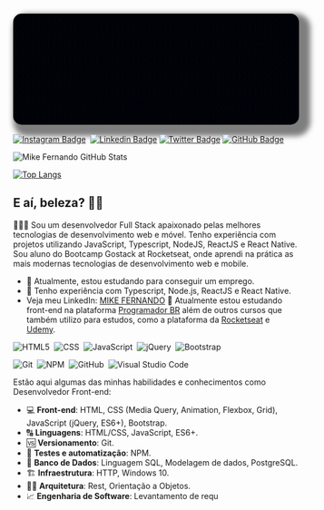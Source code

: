 <!-- Cover -->
<p align="center">
	<img src="./assets/cover.gif" alt="cover" title="Mike Fernando" style="border-radius: 15px; box-shadow: 10px 10px 10px 10px rgba(0,0,0, .5);">
</p>

<!-- Social Networks -->
[![Instagram Badge](https://img.shields.io/badge/-mikinho021-ec544c?style=social-square&logo=Instagram&logoColor=white&link=https://www.instagram.com/mikinho021/?hl=pt-br)](https://www.instagram.com/mateusj.dev/)&nbsp;
[![Linkedin Badge](https://img.shields.io/badge/-Mike%20Fernando-blue?style=flat-square&logo=Linkedin&logoColor=white&link=https://www.linkedin.com/in/mike-fernando3g)](https://www.linkedin.com/in/mike-fernando3g/)
  [![Twitter Badge](https://img.shields.io/badge/-@MikeraOn-1ca0f1?style=flat-square&labelColor=1ca0f1&logo=twitter&logoColor=white&link=https://twitter.com/lukemorales)](https://twitter.com/MikeraOn)
[![GitHub Badge](https://img.shields.io/badge/-MikeFernando-fff?fffstyle=flat&logo=github&logoColor=black)](https://github.com/MikeFernando)&nbsp;

<!-- GitHub Stats -->
![Mike Fernando GitHub Stats](https://github-readme-stats.vercel.app/api?username=MikeFernando&theme=chartreuse-dark&show_icons=true)


[![Top Langs](https://github-readme-stats.vercel.app/api/top-langs/?username=MikeFernando&layout=compact&theme=chartreuse-dark)](https://github.com/MikeFernando/github-readme-stats)

## E aí, beleza? 🤙🏽

👨🏽‍💻 Sou um desenvolvedor Full Stack apaixonado pelas melhores tecnologias de desenvolvimento web e móvel. Tenho experiência com projetos utilizando JavaScript, Typescript, NodeJS, ReactJS e React Native. Sou aluno do Bootcamp Gostack at Rocketseat, onde aprendi na prática as mais modernas tecnologias de desenvolvimento web e mobile.

- 🔭 Atualmente, estou estudando para conseguir um emprego.
- 🌱 Tenho experiência com Typescript, Node.js, ReactJS e React Native.
- Veja meu LinkedIn: [MIKE FERNANDO](https://www.linkedin.com/in/mike-fernando3g/)
🚀 Atualmente estou estudando front-end na plataforma [Programador BR](https://programadorbr.com/) além de outros cursos que também utilizo para estudos, como a plataforma da [Rocketseat](https://rocketseat.com.br) e [Udemy](https://udemy.com.br).

<!-- Languages, libs and frameworks -->
![HTML5](https://img.shields.io/badge/-HTML-fff?style=flat&logo=HTML5)&nbsp;
![CSS](https://img.shields.io/badge/-CSS-fff?style=flat&logo=CSS3&logoColor=1572B6)&nbsp;
![JavaScript](https://img.shields.io/badge/-JavaScript-fff?fff=flat&logoColor=FEAE32&logo=javascript)&nbsp;
![jQuery](https://img.shields.io/badge/-jQuery-4878a0?style=flat&logo=jquery)&nbsp;
![Bootstrap](https://img.shields.io/badge/-Bootstrap-fff?style=flat&logo=bootstrap&logoColor=563D7C)&nbsp;

<!-- Tools Front-end -->
![Git](https://img.shields.io/badge/-Git-fff?fff=flat&logo=git)&nbsp;
![NPM](https://img.shields.io/badge/-NPM-fff?fff=flat&logo=npm)&nbsp;
![GitHub](https://img.shields.io/badge/-GitHub-333333?style=flat&logo=github)&nbsp;
![Visual Studio Code](https://img.shields.io/badge/-Visual%20Studio%20Code-333333?style=flat&logo=visual-studio-code&logoColor=007ACC)&nbsp;

<!-- Skills -->
Estão aqui algumas das minhas habilidades e conhecimentos como Desenvolvedor Front-end:
- 💻 **Front-end**: HTML, CSS (Media Query, Animation, Flexbox, Grid), JavaScript (jQuery, ES6+), Bootstrap.
- 🔠 **Linguagens**: HTML/CSS, JavaScript, ES6+.
- 🆚 **Versionamento**: Git.
- 🧪 **Testes e automatização**: NPM.
- 🎲 **Banco de Dados**: Linguagem SQL, Modelagem de dados, PostgreSQL.
- 🏗️ **Infraestrutura**: HTTP, Windows 10.
- 👷🏻 **Arquitetura**: Rest, Orientação a Objetos.
- 📈 **Engenharia de Software**: Levantamento de requ





<!--
**MIKEFERNANDO/DESENVOLVEDOR** is a ✨ _special_ ✨ repository because its `README.md` (this file) appears on your GitHub profile.

Here are some ideas to get you started:

- 🔭 Atualmente, estou estudando para conseguir um emprego...
- 🌱 Atualmente estou aprendendo ...
- 👯 Estou procurando colaborar em...
- 🤔 Estou procurando ajuda com ...
- 💬 Pergunte-me sobre ...
- 📫 Como me encontrar: ...
- 😄 Pronomes: ...
- ⚡ Fato engraçado: ...
-->
